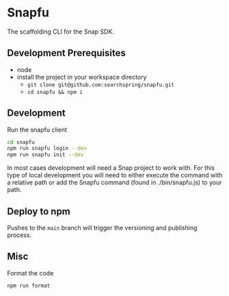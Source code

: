 # Snapfu

The scaffolding CLI for the Snap SDK.

## Development Prerequisites

- node
- install the project in your workspace directory
  - `git clone git@github.com:searchspring/snapfu.git`
  - `cd snapfu && npm i`

## Development

Run the snapfu client

```bash
cd snapfu
npm run snapfu login --dev
npm run snapfu init --dev
```

In most cases development will need a Snap project to work with. For this type of local development you will need to either execute the command with a relative path or add the Snapfu command (found in ./bin/snapfu.js) to your path.

## Deploy to npm

Pushes to the `main` branch will trigger the versioning and publishing process.

## Misc

Format the code

`npm run format`
